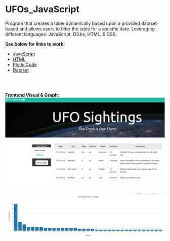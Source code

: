 # UFOs_JavaScript
Program that creates a table dynamically based upon a provided dataset based and allows users to filter the table for a specific date. Leveraging different languages: JavaScript, D3.ks, HTML, & CSS. 

**See below for links to work:**
* [JavaScript](static/js/app.js)
* [HTML](index.html)
* [Plotly Code](static/js/plot.js)
* [Dataset](static/js/data.js)
<br>
<br>

**Frontend Visual & Graph:**
<br>
![frontend.PNG](static/images/frontend.PNG)
<br>
<br>

![plotly.PNG](static/images/plotly.png)
